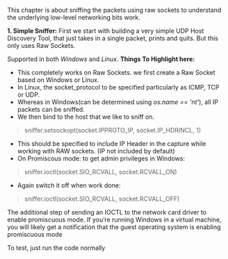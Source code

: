 This chapter is about sniffing the packets using raw sockets to understand the underlying low-level networking bits work. 

**1. Simple Sniffer:**
First we start with building a very simple UDP Host Discovery Tool, that just takes in a single packet, prints and quits. 
But this only uses Raw Sockets. 

Supported in both _Windows_ and _Linux_. 
  **Things To Highlight here:**
-   This completely works on Raw Sockets. we first create a Raw Socket based on Windows or Linux.
-   In Linux, the socket_protocol to be specified particularly as ICMP, TCP or UDP.
-   Whereas in Windows(can be determined using _os.name == 'nt'_), all IP packets can be sniffed.
-   We then bind to the host that we like to sniff on.
>   sniffer.setsockopt(socket.IPPROTO_IP, socket.IP_HDRINCL, 1)
-   This should be specified to include IP Header in the capture while working with RAW sockets. (IP not included by default)
-   On Promiscous mode: to get admin privileges in Windows:
>   sniffer.ioctl(socket.SIO_RCVALL, socket.RCVALL_ON)
-   Again switch it off when work done:
>   sniffer.ioctl(socket.SIO_RCVALL, socket.RCVALL_OFF)

The additional step of sending an IOCTL to the network card driver to enable promiscuous mode. If you’re running Windows in a virtual machine, you will likely get a notification that the guest operating system is enabling promiscuous mode

To test, just run the code normally

